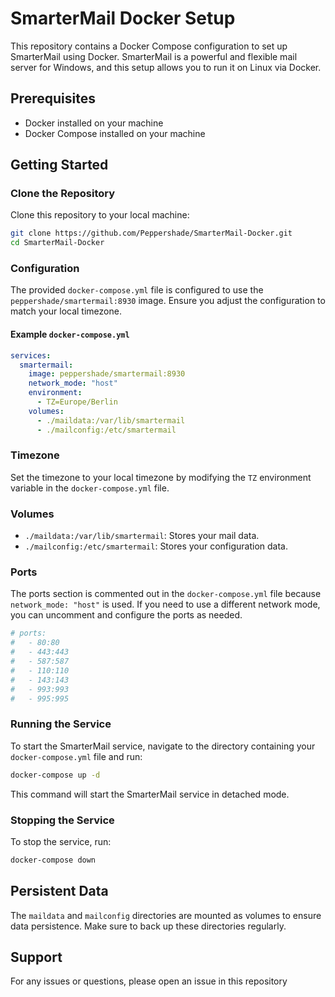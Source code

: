 # SmarterMail Docker Setup

This repository contains a Docker Compose configuration to set up SmarterMail using Docker. SmarterMail is a powerful and flexible mail server for Windows, and this setup allows you to run it on Linux via Docker.

## Prerequisites

- Docker installed on your machine
- Docker Compose installed on your machine

## Getting Started

### Clone the Repository

Clone this repository to your local machine:

```sh
git clone https://github.com/Peppershade/SmarterMail-Docker.git
cd SmarterMail-Docker
```

### Configuration

The provided `docker-compose.yml` file is configured to use the `peppershade/smartermail:8930` image. Ensure you adjust the configuration to match your local timezone.

#### Example `docker-compose.yml`

```yaml
services:
  smartermail:
    image: peppershade/smartermail:8930
    network_mode: "host"
    environment:
      - TZ=Europe/Berlin
    volumes:
      - ./maildata:/var/lib/smartermail
      - ./mailconfig:/etc/smartermail
```

### Timezone

Set the timezone to your local timezone by modifying the `TZ` environment variable in the `docker-compose.yml` file.

### Volumes

- `./maildata:/var/lib/smartermail`: Stores your mail data.
- `./mailconfig:/etc/smartermail`: Stores your configuration data.

### Ports

The ports section is commented out in the `docker-compose.yml` file because `network_mode: "host"` is used. If you need to use a different network mode, you can uncomment and configure the ports as needed.

```yaml
# ports:
#   - 80:80
#   - 443:443
#   - 587:587
#   - 110:110
#   - 143:143
#   - 993:993
#   - 995:995
```

### Running the Service

To start the SmarterMail service, navigate to the directory containing your `docker-compose.yml` file and run:

```sh
docker-compose up -d
```

This command will start the SmarterMail service in detached mode.

### Stopping the Service

To stop the service, run:

```sh
docker-compose down
```

## Persistent Data

The `maildata` and `mailconfig` directories are mounted as volumes to ensure data persistence. Make sure to back up these directories regularly.

## Support

For any issues or questions, please open an issue in this repository

